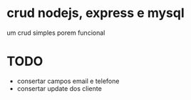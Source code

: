 # crud nodejs, express e mysql
um crud simples porem funcional

# TODO
- consertar campos email e telefone
- consertar update dos cliente